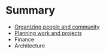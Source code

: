# Summary

* [Organizing people and community](organizing/README.md)
* [Planning work and projects](projects/README.md)
* Finance
* Architecture

